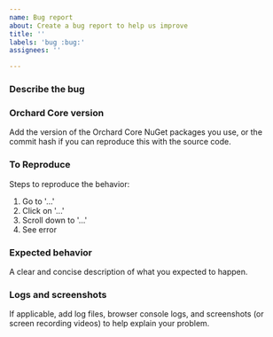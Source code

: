 ```yaml
---
name: Bug report
about: Create a bug report to help us improve
title: ''
labels: 'bug :bug:'
assignees: ''

---
```

<!-- Please also see the docs on how we manage issues: https://docs.orchardcore.net/en/latest/docs/guides/contributing/managing-issues/. -->

### Describe the bug

### Orchard Core version

Add the version of the Orchard Core NuGet packages you use, or the commit hash if you can reproduce this with the source code.

### To Reproduce
Steps to reproduce the behavior:
1. Go to '...'
2. Click on '...'
3. Scroll down to '...'
4. See error

### Expected behavior
A clear and concise description of what you expected to happen.

### Logs and screenshots
If applicable, add log files, browser console logs, and screenshots (or screen recording videos) to help explain your problem.
